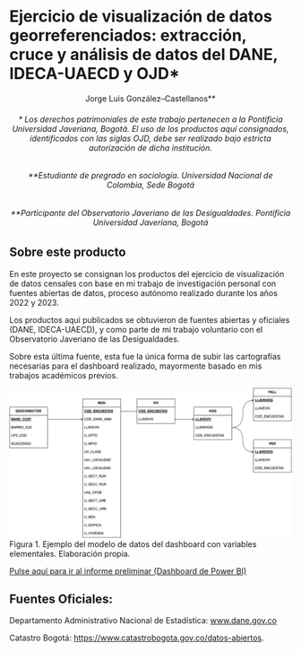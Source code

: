 # Ejercicio de visualización de datos georreferenciados: extracción, cruce y análisis de datos del DANE, IDECA-UAECD y OJD*

<p align="center">
Jorge Luis González–Castellanos**

<h6><p align="center">* Los derechos patrimoniales de este trabajo pertenecen a la Pontificia Universidad Javeriana, Bogotá. El uso de los productos aquí consignados, identificados con las siglas OJD, debe ser realizado bajo estricta autorización de dicha institución.
</p></h6>

<h6><p align="center">
**Estudiante de pregrado en sociología. Universidad Nacional de Colombia, Sede Bogotá
</p></h6>

<h6><p align="center">
**Participante del Observatorio Javeriano de las Desigualdades. Pontificia Universidad Javeriana, Bogotá
</p></h6>

## Sobre este producto 

En este proyecto se consignan los productos del ejercicio de visualización de datos censales con base en mi trabajo de investigación personal con fuentes abiertas de datos, proceso autónomo realizado durante los años 2022 y 2023. 

Los productos aqui publicados se obtuvieron de fuentes abiertas y oficiales (DANE, IDECA-UAECD), y como parte de mi trabajo voluntario con el Observatorio Javeriano de las Desigualdades. 

Sobre esta última fuente, esta fue la única forma de subir las cartografías necesarias para el dashboard realizado, mayormente basado en mis trabajos académicos previos.

![Alt text](sources/pics/datamodel.png)
Figura 1. Ejemplo del modelo de datos del dashboard con variables elementales. Elaboración propia.

[Pulse aquí para ir al informe preliminar (Dashboard de Power BI)](https://app.powerbi.com/view?r=eyJrIjoiYjJjODVhYjYtOTNlNi00MDQzLTlhY2QtZDI1N2VkZjk3ZjFmIiwidCI6IjU3N2ZjMWQ4LTA5MjItNDU4ZS04N2JmLWVjNGY0NTVlYjYwMCIsImMiOjR9&pageName=8e7c7264545ce0d79024&navContentPaneEnabled=false)


## Fuentes Oficiales: 

Departamento Administrativo Nacional de Estadística: www.dane.gov.co

Catastro Bogotá: https://www.catastrobogota.gov.co/datos-abiertos.
